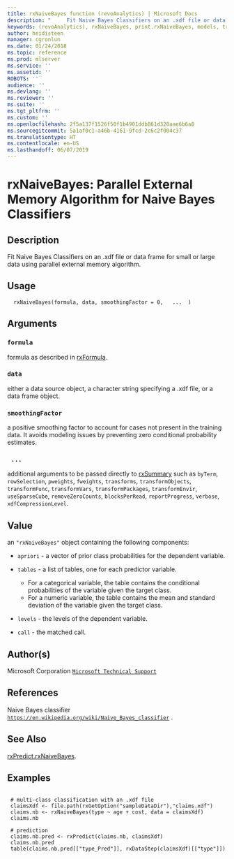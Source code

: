 ```yaml
---
title: rxNaiveBayes function (revoAnalytics) | Microsoft Docs
description: "     Fit Naive Bayes Classifiers on an .xdf file or data frame     for small or large data using parallel external memory algorithm. "
keywords: (revoAnalytics), rxNaiveBayes, print.rxNaiveBayes, models, tree, classif, classification
author: heidisteen
manager: cgronlun
ms.date: 01/24/2018
ms.topic: reference
ms.prod: mlserver
ms.service: ''
ms.assetid: ''
ROBOTS: ''
audience: ''
ms.devlang: ''
ms.reviewer: ''
ms.suite: ''
ms.tgt_pltfrm: ''
ms.custom: ''
ms.openlocfilehash: 2f5a137f1526f50f1b4901ddb861d328aae6b6a8
ms.sourcegitcommit: 5a1af0c1-a46b-4161-9fcd-2c6c2f004c37
ms.translationtype: HT
ms.contentlocale: en-US
ms.lasthandoff: 06/07/2019
---
```

 # <a name="rxnaivebayes-parallel-external-memory-algorithm-for-naive-bayes-classifiers"></a>rxNaiveBayes: Parallel External Memory Algorithm for Naive Bayes Classifiers 
 ## <a name="description"></a>Description

Fit Naive Bayes Classifiers on an .xdf file or data frame for small or large data using parallel external memory algorithm.


 ## <a name="usage"></a>Usage

```   
  rxNaiveBayes(formula, data, smoothingFactor = 0,   ...  )

```

 ## <a name="arguments"></a>Arguments



 ### `formula`
  formula as described in [rxFormula](rxFormula.md).     


 ### `data`
  either a data source object, a character string  specifying a .xdf file, or a data frame object. 


 ### `smoothingFactor`
  a positive smoothing factor to account for cases not present in the training data.  It avoids modeling issues by preventing zero conditional probability estimates. 


 ### ` ...`
  additional arguments to be passed directly to [rxSummary](rxSummary.md) such as `byTerm`, `rowSelection`, `pweights`, `fweights`, `transforms`, `transformObjects`, `transformFunc`,  `transformVars`, `transformPackages`, `transformEnvir`,  `useSparseCube`, `removeZeroCounts`, `blocksPerRead`,  `reportProgress`, `verbose`, `xdfCompressionLevel`.   



 ## <a name="value"></a>Value

an `"rxNaiveBayes"` object containing the following components:


* `apriori` -  a vector of prior class probabilities for the dependent variable.


* `tables` -  a list of tables, one for each predictor variable.   
   * For a categorical variable, the table contains the conditional probabilities of the variable given the target class.  
   * For a numeric variable, the table contains the mean and standard deviation of the variable given the target class.  



* `levels` -  the levels of the dependent variable.


* `call` -  the matched call.




 ## <a name="authors"></a>Author(s)

Microsoft Corporation [`Microsoft Technical Support`](https://go.microsoft.com/fwlink/?LinkID=698556&clcid=0x409)



 ## <a name="references"></a>References

Naive Bayes classifier [`https://en.wikipedia.org/wiki/Naive_Bayes_classifier`](https://en.wikipedia.org/wiki/Naive_Bayes_classifier)
.


 ## <a name="see-also"></a>See Also

[rxPredict.rxNaiveBayes](rxPredict.rxNaiveBayes.md).

 ## <a name="examples"></a>Examples

 ```

  # multi-class classification with an .xdf file
  claimsXdf <- file.path(rxGetOption("sampleDataDir"),"claims.xdf")
  claims.nb <- rxNaiveBayes(type ~ age + cost, data = claimsXdf)
  claims.nb

  # prediction
  claims.nb.pred <- rxPredict(claims.nb, claimsXdf)
  claims.nb.pred
  table(claims.nb.pred[["type_Pred"]], rxDataStep(claimsXdf)[["type"]])
```





